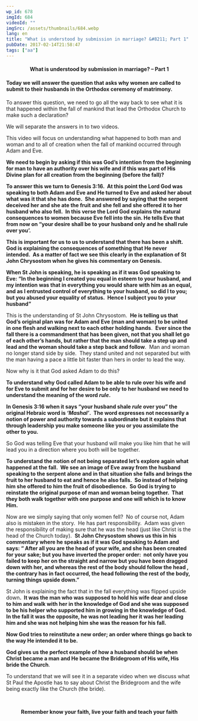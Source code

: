 ```yaml
---
wp_id: 678
imgId: 684
videoId: ""
imgSrc: /assets/thumbnails/684.webp
lang: en
title: "What is understood by submission in marriage? &#8211; Part 1"
pubDate: 2017-02-14T21:58:47
tags: ["aa"]
---
```


<!-- page: 6 -->

<h4 style="text-align: center;">What is understood by submission in marriage? &#8211; Part 1</h4>
<h4 style="text-align: left;"><strong>Today we will answer the question that asks why women are called to submit to their husbands in the Orthodox ceremony of matrimony. </strong></h4>
<p>To answer this question, we need to go all the way back to see what it is that happened within the fall of mankind that lead the Orthodox Church to make such a declaration?</p>
<p>We will separate the answers in to two videos.</p>
<p>This video will focus on understanding what happened to both man and woman and to all of creation when the fall of mankind occurred through Adam and Eve.</p>
<p><strong>We need to begin by asking if this was God’s intention from the beginning for man to have an authority over his wife and if this was part of His Divine plan for all creation from the beginning (before the fall)?</strong></p>
<p><strong>To answer this we turn to Genesis 3:16.  At this point the Lord God was speaking to both Adam and Eve and He turned to Eve and asked her about what was it that she has done.  She answered by saying that the serpent deceived her and she ate the fruit and she fell and she offered it to her husband who also fell.  In this verse the Lord God explains the natural consequences to women because Eve fell into the sin. He tells Eve that from now on “your desire shall be to your husband only and he shall rule over you’.  </strong></p>
<p><strong>This is important for us to us to understand that there has been a shift.  God is explaining the consequences of something that He never intended.  As a matter of fact we see this clearly in the explanation of St John Chrysostom when he gives his commentary on Genesis.  </strong></p>
<p><strong>When St John is speaking, he is speaking as if it was God speaking to Eve: “In the beginning I created you equal in esteem to your husband, and my intention was that in everything you would share with him as an equal, and as I entrusted control of everything to your husband, so did I to you; but you abused your equality of status.  Hence I subject you to your husband”</strong></p>
<p>This is the understanding of St John Chrysostom.  <strong>He is telling us that God’s original plan was for Adam and Eve (man and woman) to be united in one flesh and walking next to each other holding hands</strong>.  <strong>Ever since the fall there is a commandment that has been given, not that you shall let go of each other’s hands, but rather that the man should take a step up and lead and the woman should take a step back and follow</strong>.  Man and woman no longer stand side by side.  They stand united and not separated but with the man having a pace a little bit faster than hers in order to lead the way.</p>
<p>Now why is it that God asked Adam to do this?</p>
<p><strong>To understand why God called Adam to be able to rule over his wife and for Eve to submit and for her desire to be only to her husband we need to understand the meaning of the word <em>rule</em>.  </strong></p>
<p><strong>In Genesis 3:16 when it says “your husband shale <em>rule</em> over you” the original Hebraic word is <em>‘Mashal’</em>.  The word expresses not necessarily a notion of power and authority towards a subordinate but it explains that through leadership you make someone like you or you assimilate the other to you. </strong></p>
<p>So God was telling Eve that your husband will make you like him that he will lead you in a direction where you both will be together.</p>
<p><strong>To understand the notion of not being separated let’s explore again what happened at the fall.  We see an image of Eve away from the husband speaking to the serpent alone and in that situation she falls and brings the fruit to her husband to eat and hence he also falls.  So instead of helping him she offered to him the fruit of disobedience.  So God is trying to reinstate the original purpose of man and woman being together.  That they both walk together with one purpose and one will which is to know Him.  </strong></p>
<p>Now are we simply saying that only women fell?  No of course not, Adam also is mistaken in the story.  He has part responsibility.  Adam was given the responsibility of making sure that he was the head (just like Christ is the head of the Church today).  <strong>St John Chrysostom shows us this in his commentary where he speaks as if it was God speaking to Adam and says: “ After all you are the head of your wife, and she has been created for your sake; but you have inverted the proper order:  not only have you failed to keep her on the straight and narrow but you have been dragged down with her, and whereas the rest of the body should follow the head , the contrary has in fact occurred, the head following the rest of the body, turning things upside down.”</strong></p>
<p>St John is explaining the fact that in the fall everything was flipped upside down<strong>.  It was the man who was supposed to hold his wife dear and close to him and walk with her in the knowledge of God and she was supposed to be his helper who supported him in growing in the knowledge of God.  In the fall it was the opposite, he was not leading her it was her leading him and she was not helping him she was the reason for his fall.  </strong></p>
<p><strong>Now God tries to reinstitute a new order; an order where things go back to the way He intended it to be.  </strong></p>
<p><strong>God gives us the perfect example of how a husband should be when Christ became a man and He became the Bridegroom of His wife, His bride the Church</strong>.</p>
<p>To understand that we will see it in a separate video when we discuss what St Paul the Apostle has to say about Christ the Bridegroom and the wife being exactly like the Church (the bride).</p>
<p>&nbsp;</p>
<p style="text-align: center;"><strong>Remember know your faith, live your faith and teach your faith</strong></p>
<p>&nbsp;</p>
